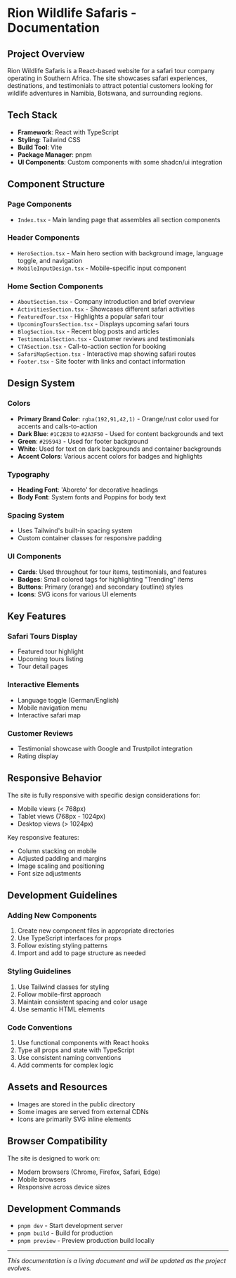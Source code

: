 # Rion Wildlife Safaris - Documentation

## Project Overview
Rion Wildlife Safaris is a React-based website for a safari tour company operating in Southern Africa. The site showcases safari experiences, destinations, and testimonials to attract potential customers looking for wildlife adventures in Namibia, Botswana, and surrounding regions.

## Tech Stack
- **Framework**: React with TypeScript
- **Styling**: Tailwind CSS
- **Build Tool**: Vite
- **Package Manager**: pnpm
- **UI Components**: Custom components with some shadcn/ui integration

## Component Structure

### Page Components
- `Index.tsx` - Main landing page that assembles all section components

### Header Components
- `HeroSection.tsx` - Main hero section with background image, language toggle, and navigation
- `MobileInputDesign.tsx` - Mobile-specific input component

### Home Section Components
- `AboutSection.tsx` - Company introduction and brief overview
- `ActivitiesSection.tsx` - Showcases different safari activities
- `FeaturedTour.tsx` - Highlights a popular safari tour
- `UpcomingToursSection.tsx` - Displays upcoming safari tours
- `BlogSection.tsx` - Recent blog posts and articles
- `TestimonialSection.tsx` - Customer reviews and testimonials
- `CTASection.tsx` - Call-to-action section for booking
- `SafariMapSection.tsx` - Interactive map showing safari routes
- `Footer.tsx` - Site footer with links and contact information

## Design System

### Colors
- **Primary Brand Color**: `rgba(192,91,42,1)` - Orange/rust color used for accents and calls-to-action
- **Dark Blue**: `#1C2B38` to `#2A3F50` - Used for content backgrounds and text
- **Green**: `#295943` - Used for footer background
- **White**: Used for text on dark backgrounds and container backgrounds
- **Accent Colors**: Various accent colors for badges and highlights

### Typography
- **Heading Font**: 'Aboreto' for decorative headings
- **Body Font**: System fonts and Poppins for body text

### Spacing System
- Uses Tailwind's built-in spacing system
- Custom container classes for responsive padding

### UI Components
- **Cards**: Used throughout for tour items, testimonials, and features
- **Badges**: Small colored tags for highlighting "Trending" items
- **Buttons**: Primary (orange) and secondary (outline) styles
- **Icons**: SVG icons for various UI elements

## Key Features

### Safari Tours Display
- Featured tour highlight
- Upcoming tours listing
- Tour detail pages

### Interactive Elements
- Language toggle (German/English)
- Mobile navigation menu
- Interactive safari map

### Customer Reviews
- Testimonial showcase with Google and Trustpilot integration
- Rating display

## Responsive Behavior
The site is fully responsive with specific design considerations for:
- Mobile views (< 768px)
- Tablet views (768px - 1024px)
- Desktop views (> 1024px)

Key responsive features:
- Column stacking on mobile
- Adjusted padding and margins
- Image scaling and positioning
- Font size adjustments

## Development Guidelines

### Adding New Components
1. Create new component files in appropriate directories
2. Use TypeScript interfaces for props
3. Follow existing styling patterns
4. Import and add to page structure as needed

### Styling Guidelines
1. Use Tailwind classes for styling
2. Follow mobile-first approach
3. Maintain consistent spacing and color usage
4. Use semantic HTML elements

### Code Conventions
1. Use functional components with React hooks
2. Type all props and state with TypeScript
3. Use consistent naming conventions
4. Add comments for complex logic

## Assets and Resources
- Images are stored in the public directory
- Some images are served from external CDNs
- Icons are primarily SVG inline elements

## Browser Compatibility
The site is designed to work on:
- Modern browsers (Chrome, Firefox, Safari, Edge)
- Mobile browsers
- Responsive across device sizes

## Development Commands
- `pnpm dev` - Start development server
- `pnpm build` - Build for production
- `pnpm preview` - Preview production build locally

---

*This documentation is a living document and will be updated as the project evolves.* 